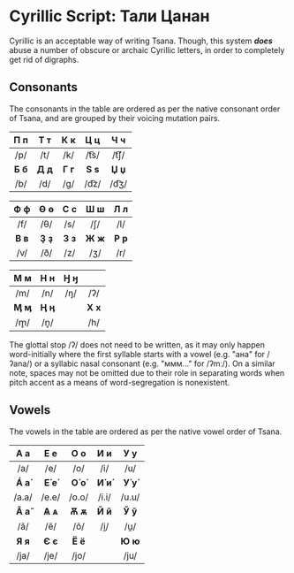 # Cyrillic Script: Тали Цанан

Cyrillic is an acceptable way of writing Tsana. Though, this system ***does*** abuse a number of obscure or archaic Cyrillic letters, in order to completely get rid of digraphs.

## Consonants

The consonants in the table are ordered as per the native consonant order of Tsana, and are grouped by their voicing mutation pairs.

|   П п   |   Т т   |   К к   |   Ц ц   |   Ч ч   |
| :-----: | :-----: | :-----: | :-----: | :-----: |
|   /p/   |   /t/   |   /k/   |  /t͡s/   |  /t͡ʃ/   |
| **Б б** | **Д д** | **Г г** | **Ѕ ѕ** | **Џ џ** |
|   /b/   |   /d/   |   /g/   |  /d͡z/   |  /d͡ʒ/   |

|   Ф ф   |   Ѳ ѳ   |   С с   |   Ш ш   |   Л л   |
| :-----: | :-----: | :-----: | :-----: | :-----: |
|   /f/   |   /θ/   |   /s/   |   /ʃ/   |   /l/   |
| **В в** | **Ҙ ҙ** | **З з** | **Ж ж** | **Р р** |
|   /v/   |   /ð/   |   /z/   |   /ʒ/   |   /r/   |

|   М м   |   Н н   |   Ӈ ӈ   |         |
| :-----: | :-----: | :-----: | :-----: |
|   /m/   |   /n/   |   /ŋ/   |   /ʔ/   |
| **Ӎ ӎ** | **Ӊ ӊ** |         | **Х х** |
|   /m̥/   |   /n̥/   |         |   /h/   |

The glottal stop /ʔ/ does not need to be written, as it may only happen word-initially where the first syllable starts with a vowel (e.g. "ана" for /ʔana/) or a syllabic nasal consonant (e.g. "ммм..." for /ʔmː/). On a similar note, spaces may not be omitted due to their role in separating words when pitch accent as a means of word-segregation is nonexistent.

## Vowels

The vowels in the table are ordered as per the native vowel order of Tsana.

|   A а   |   Е е   |   О о   |   И и   |   У у   |
| :-----: | :-----: | :-----: | :-----: | :-----: |
|   /a/   |   /e/   |   /o/   |   /i/   |   /u/   |
| **Á а́** | **Е́ е́** | **О́ о́** | **И́ и́** | **У́ у́** |
|  /a.a/  |  /e.e/  |  /o.o/  |  /i.i/  |  /u.u/  |
| **Ã а̃** | **Ѧ ѧ** | **Ѫ ѫ** | **Й й** | **Ў ў** |
|   /ã/   |   /ẽ/   |   /õ/   |   /i̯/   |   /u̯/   |
| **Я я** | **Є є** | **Ё ё** |         | **Ю ю** |
|  /ja/   |  /je/   |  /jo/   |         |  /ju/   |
